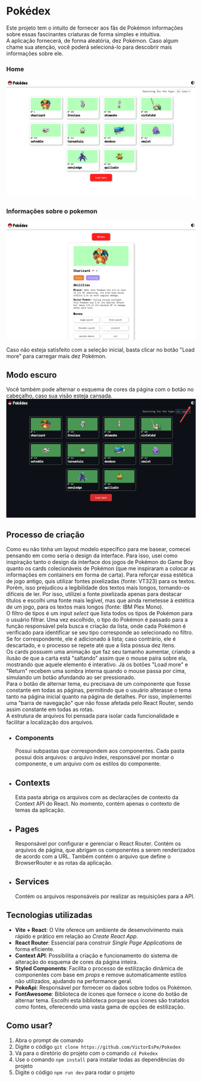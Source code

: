 # Pokédex
Este projeto tem o intuito de fornecer aos fãs de Pokémon informações sobre essas fascinantes criaturas de forma simples e intuitiva.<br>
A aplicação fornecerá, de forma aleatória, dez Pokémon. Caso algum chame sua atenção, você poderá selecioná-lo para descobrir mais informações sobre ele.
### Home  
![Home](./src/assets/preview/home-desktop.png)
### Informações sobre o pokemon
![Home](./src/assets/preview/details-desktop.png)

Caso não esteja satisfeito com a seleção inicial, basta clicar no botão "Load more" para carregar mais dez Pokémon.
## Modo escuro
Você também pode alternar o esquema de cores da página com o botão no cabeçalho, caso sua visão esteja cansada.
![Modo escuro](./src/assets/preview/dark-mode-home.png)

## Processo de criação
Como eu não tinha um layout modelo específico para me basear, comecei pensando em como seria o design da interface. Para isso, usei como inspiração tanto o design da interface dos jogos de Pokémon do Game Boy quanto os cards colecionáveis de Pokémon (que me inspiraram a colocar as informações em containers em forma de carta). Para reforçar essa estética de jogo antigo, quis utilizar fontes pixelizadas (fonte: VT323) para os textos. Porém, isso prejudicou a legibilidade dos textos mais longos, tornando-os difíceis de ler. Por isso, utilizei a fonte pixelizada apenas para destacar títulos e escolhi uma fonte mais legível, mas que ainda remetesse à estética de um jogo, para os textos mais longos (fonte: IBM Plex Mono).<br>
O filtro de tipos é um input <i>select</i> que lista todos os tipos de Pokémon para o usuário filtrar. Uma vez escolhido, o tipo do Pokémon é passado para a função responsável pela busca e criação da lista, onde cada Pokémon é verificado para identificar se seu tipo corresponde ao selecionado no filtro. Se for correspondente, ele é adicionado à lista; caso contrário, ele é descartado, e o processo se repete até que a lista possua dez itens.<br>
Os cards possuem uma animação que faz seu tamanho aumentar, criando a ilusão de que a carta está "saltando" assim que o mouse paira sobre ela, mostrando que aquele elemento é interativo. Já os botões "Load more" e "Return" recebem uma sombra interna quando o mouse passa por cima, simulando um botão afundando ao ser pressionado.<br>
Para o botão de alternar tema, eu precisava de um componente que fosse constante em todas as páginas, permitindo que o usuário alterasse o tema tanto na página inicial quanto na página de detalhes. Por isso, implementei uma "barra de navegação" que não fosse afetada pelo React Router, sendo assim constante em todas as rotas.
<br>
A estrutura de arquivos foi pensada para isolar cada funcionalidade e facilitar a localização dos arquivos.
- ### Components  
   Possui subpastas que correspondem aos componentes. Cada pasta possui dois arquivos: o arquivo index, responsável por montar o componente, e um arquivo com os estilos do componente.
- ## Contexts
  Esta pasta abriga os arquivos com as declarações de contexto da Context API do React. No momento, contém apenas o contexto de temas da aplicação.
- ## Pages 
  Responsável por configurar e gerenciar o React Router. Contém os arquivos de página, que abrigam os componentes a serem renderizados de acordo com a URL. Também contém o arquivo que define o BrowserRouter e as rotas da aplicação.
- ## Services
  Contém os arquivos responsáveis por realizar as requisições para a API.

## Tecnologias utilizadas
 - <b>Vite + React</b>: O Vite oferece um ambiente de desenvolvimento mais rápido e prático em relação ao <i>Create React App</i>.
 - <b>React Router</b>:  Essencial para construir <i>Single Page Applications</i> de forma eficiente.
 - <b>Context API</b>: Possibilita a criação e funcionamento do sistema de alteração do esquema de cores da página inteira.
 - <b>Styled Components</b>: Facilita o processo de estilização dinâmica de componentes com base em <i>props</i> e remove automaticamente estilos não utilizados, ajudando na performance geral.
 - <b>PokeApi</b>: Responsável por fornecer os dados sobre todos os Pokémon.
 - <b>FontAwesome</b>: Biblioteca de ícones que fornece o ícone do botão de alternar tema. Escolhi esta biblioteca porque seus ícones são tratados como fontes, oferecendo uma vasta gama de opções de estilização.

 ## Como usar?
 1. Abra o prompt de comando
 2. Digite o código `git clone https://github.com/VictorEsPe/Pokedex`
 3. Vá para o diretório do projeto com o comando `cd Pokedex`
 4. Use o comando `npm install` para instalar todas as dependências do projeto
 5. Digite o código `npm run dev` para rodar o projeto